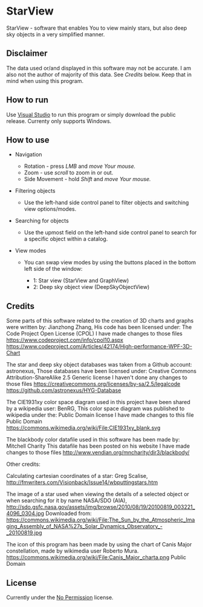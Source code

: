 # StarView

StarView - software that enables You to view mainly stars, but also deep sky objects in a very simplified manner.

## Disclaimer

The data used or/and displayed in this software may not be accurate. I am also not the author of majority of this data. See *Credits* below.
Keep that in mind when using this program.

## How to run

Use [Visual Studio](https://visualstudio.microsoft.com/vs/) to run this program or simply download the public release.
Currenty only supports Windows.

## How to use

* Navigation

  * Rotation - press *LMB* and *move Your mouse.*
  * Zoom - use *scroll* to zoom in or out.
  * Side Movement - hold *Shift* and *move Your mouse.*

* Filtering objects

  * Use the left-hand side control panel to filter objects and switching view options/modes.

* Searching for objects

  * Use the upmost field on the left-hand side control panel to search for a specific object within a catalog.

* View modes

  * You can swap view modes by using the buttons placed in the bottom left side of the window:

    * 1: Star view (StarView and GraphView)
    * 2: Deep sky object view (DeepSkyObjectView)

## Credits

Some parts of this software related to the creation of 3D charts and graphs were written by: Jianzhong Zhang,
His code has been licensed under: The Code Project Open License (CPOL)
I have made changes to those files
https://www.codeproject.com/info/cpol10.aspx
https://www.codeproject.com/Articles/42174/High-performance-WPF-3D-Chart

The star and deep sky object databases was taken from a Github account: astronexus,
Those databases have been licensed under: Creative Commons Attribution-ShareAlike 2.5 Generic license
I haven't done any changes to those files
https://creativecommons.org/licenses/by-sa/2.5/legalcode
https://github.com/astronexus/HYG-Database

The CIE1931xy color space diagram used in this project have been shared by a wikipedia user: BenRG,
This color space diagram was published to wikipedia under the: Public Domain license
I have made changes to this file
Public Domain
https://commons.wikimedia.org/wiki/File:CIE1931xy_blank.svg

The blackbody color datafile used in this software has been made by: Mitchell Charity
This datafile has been posted on his website
I have made changes to those files
http://www.vendian.org/mncharity/dir3/blackbody/


Other credits:

Calculating cartesian coordinates of a star:
Greg Scalise,
http://fmwriters.com/Visionback/Issue14/wbputtingstars.htm 

The image of a star used when viewing the details of a selected object or when searching for it by name
NASA/SDO (AIA),
http://sdo.gsfc.nasa.gov/assets/img/browse/2010/08/19/20100819_003221_4096_0304.jpg
Downloaded from:
https://commons.wikimedia.org/wiki/File:The_Sun_by_the_Atmospheric_Imaging_Assembly_of_NASA%27s_Solar_Dynamics_Observatory_-_20100819.jpg

The icon of this program has been made by using the chart of Canis Major constellation, made by wikimedia user Roberto Mura.
https://commons.wikimedia.org/wiki/File:Canis_Major_charta.png
Public Domain

## License
Currently under the [No Permission](https://choosealicense.com/no-permission//) license.
